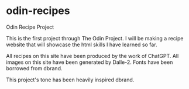 # odin-recipes
Odin Recipe Project

This is the first project through The Odin Project.
I will be making a recipe website that will showcase the html skills I have learned so far.

All recipes on this site have been produced by the work of ChatGPT.
All images on this site have been generated by Dalle-2.
Fonts have been borrowed from dbrand.

This project's tone has been heavily inspired dbrand.